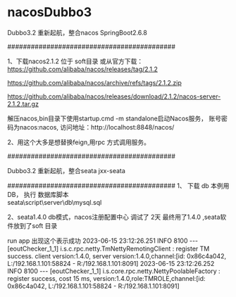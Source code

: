 # nacosDubbo3
Dubbo3.2 重新起航，整合nacos SpringBoot2.6.8

###########################################

1、下载nacos2.1.2 位于 soft目录  或从官方下载：
https://github.com/alibaba/nacos/releases/tag/2.1.2

https://github.com/alibaba/nacos/archive/refs/tags/2.1.2.zip

https://github.com/alibaba/nacos/releases/download/2.1.2/nacos-server-2.1.2.tar.gz

解压nacos,bin目录下使用startup.cmd -m standalone启动Nacos服务，
账号密码为nacos:nacos,
访问地址：http://localhost:8848/nacos/

2、用这个大多是想替换feign,用rpc 方式调用服务。

###########################################


Dubbo3.2 重新起航，整合seata  jxx-seata

###########################################
1、 下载    db 本例用DB，
执行 数据库脚本  
seata\script\server\db\mysql.sql 

2、seata1.4.0  db模式，nacos注册配置中心
调试了 2天 最终用了1.4.0 ,seata软件放到了soft 目录

run app 出现这个表示成功
2023-06-15 23:12:26.251  INFO 8100 --- [eoutChecker_1_1] i.s.c.rpc.netty.TmNettyRemotingClient    : register TM success. client version:1.4.0, server version:1.4.0,channel:[id: 0x86c4a042, L:/192.168.1.101:58824 - R:/192.168.1.101:8091]
2023-06-15 23:12:26.252  INFO 8100 --- [eoutChecker_1_1] i.s.core.rpc.netty.NettyPoolableFactory  : register success, cost 15 ms, version:1.4.0,role:TMROLE,channel:[id: 0x86c4a042, L:/192.168.1.101:58824 - R:/192.168.1.101:8091]


